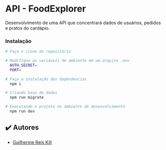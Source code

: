 # API - FoodExplorer
Desenvolvimento de uma API que concentrará dados de usuários, pedidos e pratos do cardápio.

### Instalação
```bash
# Faça o clone do repositório

# Modifique as variáveis de ambiente em um arquivo .env
  AUTH_SECRET=
  PORT=

# Faça a instalação das depêndencias
  npm i

# Criando base de dados
  npm run migrate

# Executando o projeto no ambiente de desenvolvimento
  npm run dev
```

## ✔️ Autores

- [Guilherme Reis Kill](https://github.com/GuilhermeKill)
